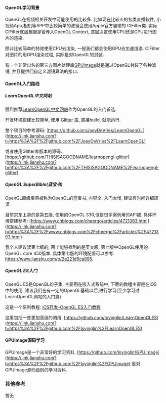 #### OpenGL学习背景

OpenGL在视频相关开发中可能使用的比较多. 比如现在比较火的各类直播软件,  小视频App,相机等APP中比较简单的滤镜会使用Apple官方自带的 CIFilter类. 实际CIFilter底层根据是否传入OpenGL  Context, 底层决定使用CPU还是GPU进行图片的渲染.

除非比较简单的特效使用CPU去渲染, 一般我们都会使用GPU去加速渲染. CIFilter对图片的用GPU渲染过程, 实际是对OpenGL的封装.

有一个非常出名的第三方图片处理库[GPUImage](https://link.jianshu.com?t=https%3A%2F%2Fgithub.com%2FBradLarson%2FGPUImage)就是通过OpenGL封装了各种滤镜, 并且提供们自定义滤镜算法的接口.

#### OpenGL入门路线

##### LearnOpenGL中文网站

强烈推荐[LearnOpenGL中文网站](https://link.jianshu.com?t=https%3A%2F%2Flearnopengl-cn.github.io%2F)作为OpenGL的入门首选.

开发环境搭建比较简单, 使用 [Glitter](https://link.jianshu.com?t=https%3A%2F%2Fgithub.com%2FPolytonic%2FGlitter) 库, 直接build, 就能运行.

整个项目的参考源码: [https://github.com/JoeyDeVries/LearnOpenGL](https://link.jianshu.com?t=https%3A%2F%2Fgithub.com%2FJoeyDeVries%2FLearnOpenGL)

或者使用Glitter库版本的源码: [https://github.com/THISISAGOODNAME/learnopengl-glitter](https://link.jianshu.com?t=https%3A%2F%2Fgithub.com%2FTHISISAGOODNAME%2Flearnopengl-glitter)

##### OpenGL SuperBible(蓝宝书)

OpenGL超级宝典被称为OpenGL的蓝宝书, 内容全, 入门太慢, 建议有时间详细研读.

目前京东上卖的是第五版, 使用的OpenGL 330,但是很多案例用的API被. 具体环境搭建参考: [https://www.cnblogs.com/cheergo/articles/4721393.html](https://link.jianshu.com?t=https%3A%2F%2Fwww.cnblogs.com%2Fcheergo%2Farticles%2F4721393.html)

我个人建议读第七版的, 网上能够找到的是英文版, 第七版中OpenGL使用的OpenGL core 450版本. 具体第七版的环境配置可以参考: <https://www.jianshu.com/p/2e221d9ca995>.

##### OpenGL ES入门

OpenGL ES是OpenGL的子集, 主要用在嵌入式系统中, 下面的教程主要是在iOS中的使用, 建议我们在有一定的OpenGL基础以后,进行学习(至少学习过LearnOpenGL网站的入门篇).

这是一个系列教程: [iOS开发-OpenGL ES入门教程](https://www.jianshu.com/p/750fde1d8b6a)

这里包括一些更加高级的调用: [https://github.com/loyinglin/LearnOpenGLES](https://link.jianshu.com?t=https%3A%2F%2Fgithub.com%2Floyinglin%2FLearnOpenGLES)

#### GPUImage源码学习

GPUImage是一个非常好的学习资料, [https://github.com/loyinglin/GPUImage](https://link.jianshu.com?t=https%3A%2F%2Fgithub.com%2Floyinglin%2FGPUImage) 是对GPUImage源码级别的学习资料.

### 其他参考

暂无